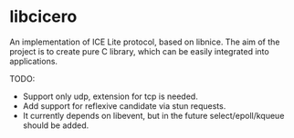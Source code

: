 # libcicero
An implementation of ICE Lite protocol, based on libnice. The aim of the project is to create pure C library, which can be easily integrated into applications. 

TODO:
  + Support only udp, extension for tcp is needed.
  + Add support for reflexive candidate via stun requests.
  + It currently depends on libevent, but in the future select/epoll/kqueue should be added.

